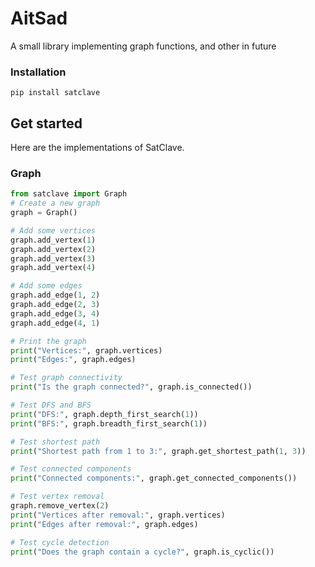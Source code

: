 # AitSad
A small library implementing graph functions, and other in future

### Installation
```
pip install satclave
```

## Get started
Here are the implementations of SatClave.

### Graph
```Python
from satclave import Graph
# Create a new graph
graph = Graph()

# Add some vertices
graph.add_vertex(1)
graph.add_vertex(2)
graph.add_vertex(3)
graph.add_vertex(4)

# Add some edges
graph.add_edge(1, 2)
graph.add_edge(2, 3)
graph.add_edge(3, 4)
graph.add_edge(4, 1)

# Print the graph
print("Vertices:", graph.vertices)
print("Edges:", graph.edges)

# Test graph connectivity
print("Is the graph connected?", graph.is_connected())

# Test DFS and BFS
print("DFS:", graph.depth_first_search(1))
print("BFS:", graph.breadth_first_search(1))

# Test shortest path
print("Shortest path from 1 to 3:", graph.get_shortest_path(1, 3))

# Test connected components
print("Connected components:", graph.get_connected_components())

# Test vertex removal
graph.remove_vertex(2)
print("Vertices after removal:", graph.vertices)
print("Edges after removal:", graph.edges)

# Test cycle detection
print("Does the graph contain a cycle?", graph.is_cyclic())
```
